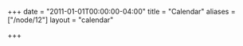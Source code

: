+++
date = "2011-01-01T00:00:00-04:00"
title = "Calendar"
aliases = ["/node/12"]
layout = "calendar"

+++
